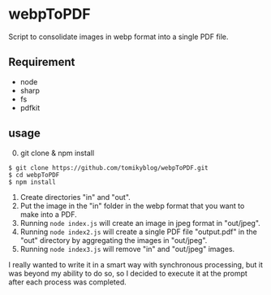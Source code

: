 # webpToPDF
Script to consolidate images in webp format into a single PDF file.

## Requirement
- node
- sharp
- fs
- pdfkit

## usage
0. git clone & npm install
```
$ git clone https://github.com/tomikyblog/webpToPDF.git
$ cd webpToPDF
$ npm install
```

1. Create directories "in" and "out".
2. Put the image in the "in" folder in the webp format that you want to make into a PDF.
3. Running `node index.js` will create an image in jpeg format in "out/jpeg".
4. Running `node index2.js` will create a single PDF file "output.pdf" in the "out" directory by aggregating the images in "out/jpeg".
5. Running `node index3.js` will remove "in" and "out/jpeg" images.

I really wanted to write it in a smart way with synchronous processing, but it was beyond my ability to do so, so I decided to execute it at the prompt after each process was completed.
